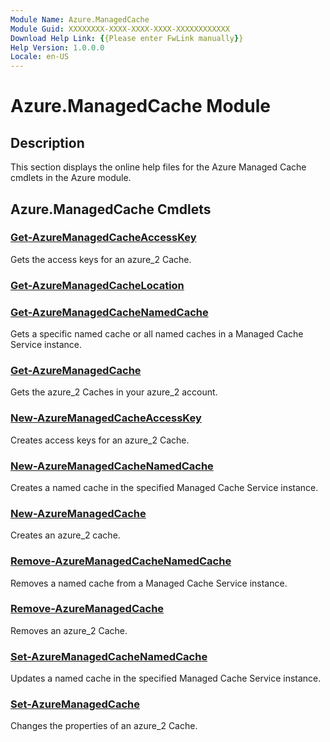 ```yaml
---
Module Name: Azure.ManagedCache
Module Guid: XXXXXXXX-XXXX-XXXX-XXXX-XXXXXXXXXXXX
Download Help Link: {{Please enter FwLink manually}}
Help Version: 1.0.0.0
Locale: en-US
---
```


# Azure.ManagedCache Module
## Description
This section displays the online help files for the Azure Managed Cache cmdlets in the Azure module.

## Azure.ManagedCache Cmdlets
### [Get-AzureManagedCacheAccessKey](.\Get-AzureManagedCacheAccessKey.md)
Gets the access keys for an azure_2 Cache.


### [Get-AzureManagedCacheLocation](.\Get-AzureManagedCacheLocation.md)



### [Get-AzureManagedCacheNamedCache](.\Get-AzureManagedCacheNamedCache.md)
Gets a specific named cache or all named caches in a Managed Cache Service instance.


### [Get-AzureManagedCache](.\Get-AzureManagedCache.md)
Gets the azure_2 Caches in your azure_2 account.


### [New-AzureManagedCacheAccessKey](.\New-AzureManagedCacheAccessKey.md)
Creates access keys for an azure_2 Cache.


### [New-AzureManagedCacheNamedCache](.\New-AzureManagedCacheNamedCache.md)
Creates a named cache in the specified Managed Cache Service instance.


### [New-AzureManagedCache](.\New-AzureManagedCache.md)
Creates an azure_2 cache.


### [Remove-AzureManagedCacheNamedCache](.\Remove-AzureManagedCacheNamedCache.md)
Removes a named cache from a Managed Cache Service instance.


### [Remove-AzureManagedCache](.\Remove-AzureManagedCache.md)
Removes an azure_2 Cache.


### [Set-AzureManagedCacheNamedCache](.\Set-AzureManagedCacheNamedCache.md)
Updates a named cache in the specified Managed Cache Service instance.


### [Set-AzureManagedCache](.\Set-AzureManagedCache.md)
Changes the properties of an azure_2 Cache.




